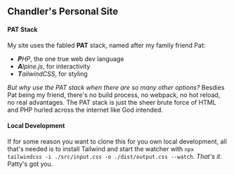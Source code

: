 ## Chandler's Personal Site

#### PAT Stack
My site uses the fabled **PAT** stack, named after my family friend Pat:
- ***P**HP*, the one true web dev language
- ***A**lpine.js*, for interactivity
- ***T**ailwindCSS*, for styling

*But why use the PAT stack when there are so many other options?* Besdies Pat being my friend, there's no build process, no webpack, no hot reload, no real advantages. The PAT stack is just the sheer brute force of HTML and PHP hurled across the internet like God intended. 

#### Local Development

If for some reason you want to clone this for you own local development, all that's needed is to install Tailwind and start the watcher with `npx tailwindcss -i ./src/input.css -o ./dist/output.css --watch`. *That's it*. Patty's got you.
